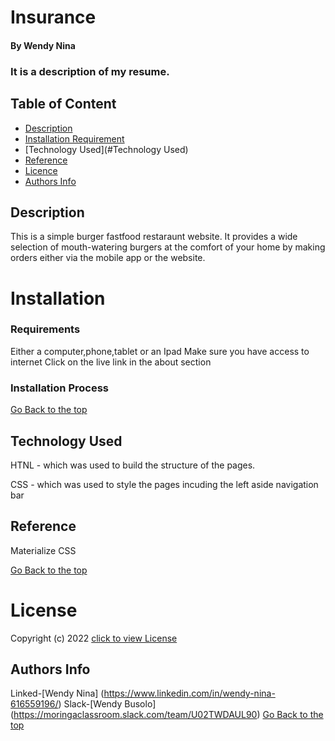 # Insurance

#### By Wendy Nina
### It is a description of my resume.

## Table of Content

+ [Description](#Description)
+ [Installation Requirement](#Installation)
+ [Technology Used](#Technology Used)
+ [Reference](#Reference)
+ [Licence](#LICENSE)
+ [Authors Info](#Author-Info)

## Description
This is a simple burger fastfood restaraunt website. It provides a wide selection of mouth-watering burgers at the comfort of your home by making orders either via the mobile app or the website.
# Installation
### Requirements
Either a computer,phone,tablet or an Ipad
Make sure you have access to internet
Click on the live link in the about section
### Installation Process

[Go Back to the top](#Insurance)
## Technology Used
HTNL - which was used to build the structure of the pages.

 CSS - which was used to style the pages incuding the left aside navigation bar

## Reference
Materialize CSS

[Go Back to the top](#Insurance)
# License
Copyright (c) 2022 [click to view License](LICENSE)

## Authors Info
Linked-[Wendy Nina]
(https://www.linkedin.com/in/wendy-nina-616559196/)
Slack-[Wendy Busolo] (https://moringaclassroom.slack.com/team/U02TWDAUL90)
[Go Back to the top](#Insurance)